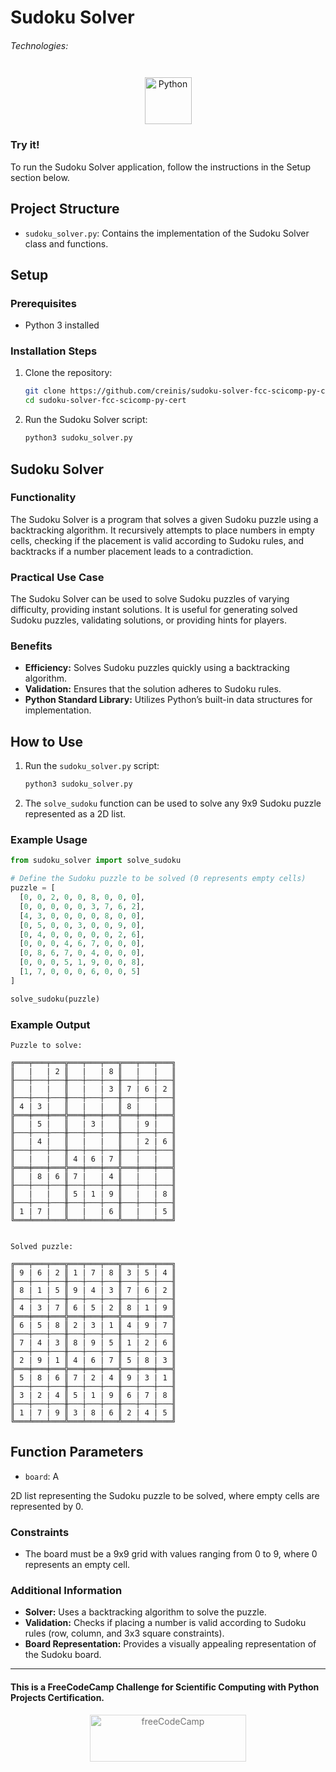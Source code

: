 # Sudoku Solver

###### Technologies:
<p align="center">
<img src="https://img.icons8.com/color/75/000000/python.png" width="75" height="75" alt="Python" style="margin: 10px 15px 0 15px;" />
</p>

### Try it!

To run the Sudoku Solver application, follow the instructions in the Setup section below.

## Project Structure

- `sudoku_solver.py`: Contains the implementation of the Sudoku Solver class and functions.

## Setup

### Prerequisites

- Python 3 installed

### Installation Steps

1. Clone the repository:
   ```bash
   git clone https://github.com/creinis/sudoku-solver-fcc-scicomp-py-cert.git
   cd sudoku-solver-fcc-scicomp-py-cert
   ```

2. Run the Sudoku Solver script:
   ```bash
   python3 sudoku_solver.py
   ```

## Sudoku Solver

### Functionality

The Sudoku Solver is a program that solves a given Sudoku puzzle using a backtracking algorithm. It recursively attempts to place numbers in empty cells, checking if the placement is valid according to Sudoku rules, and backtracks if a number placement leads to a contradiction.

### Practical Use Case

The Sudoku Solver can be used to solve Sudoku puzzles of varying difficulty, providing instant solutions. It is useful for generating solved Sudoku puzzles, validating solutions, or providing hints for players.

### Benefits

- **Efficiency:** Solves Sudoku puzzles quickly using a backtracking algorithm.
- **Validation:** Ensures that the solution adheres to Sudoku rules.
- **Python Standard Library:** Utilizes Python’s built-in data structures for implementation.

## How to Use

1. Run the `sudoku_solver.py` script:
   ```bash
   python3 sudoku_solver.py
   ```

2. The `solve_sudoku` function can be used to solve any 9x9 Sudoku puzzle represented as a 2D list.

### Example Usage

```python
from sudoku_solver import solve_sudoku

# Define the Sudoku puzzle to be solved (0 represents empty cells)
puzzle = [
  [0, 0, 2, 0, 0, 8, 0, 0, 0],
  [0, 0, 0, 0, 0, 3, 7, 6, 2],
  [4, 3, 0, 0, 0, 0, 8, 0, 0],
  [0, 5, 0, 0, 3, 0, 0, 9, 0],
  [0, 4, 0, 0, 0, 0, 0, 2, 6],
  [0, 0, 0, 4, 6, 7, 0, 0, 0],
  [0, 8, 6, 7, 0, 4, 0, 0, 0],
  [0, 0, 0, 5, 1, 9, 0, 0, 8],
  [1, 7, 0, 0, 0, 6, 0, 0, 5]
]

solve_sudoku(puzzle)
```

### Example Output

```plaintext
Puzzle to solve:

╔═══╤═══╤═══╦═══╤═══╤═══╦═══╤═══╤═══╗
║   |   | 2 ║   |   | 8 ║   |   |   ║
╟───┼───┼───╫───┼───┼───╫───┼───┼───╢
║   |   |   ║   |   | 3 ║ 7 | 6 | 2 ║
╟───┼───┼───╫───┼───┼───╫───┼───┼───╢
║ 4 | 3 |   ║   |   |   ║ 8 |   |   ║
╠═══╪═══╪═══╬═══╪═══╪═══╬═══╪═══╪═══╣
║   | 5 |   ║   | 3 |   ║   | 9 |   ║
╟───┼───┼───╫───┼───┼───╫───┼───┼───╢
║   | 4 |   ║   |   |   ║   | 2 | 6 ║
╟───┼───┼───╫───┼───┼───╫───┼───┼───╢
║   |   |   ║ 4 | 6 | 7 ║   |   |   ║
╠═══╪═══╪═══╬═══╪═══╪═══╬═══╪═══╪═══╣
║   | 8 | 6 ║ 7 |   | 4 ║   |   |   ║
╟───┼───┼───╫───┼───┼───╫───┼───┼───╢
║   |   |   ║ 5 | 1 | 9 ║   |   | 8 ║
╟───┼───┼───╫───┼───┼───╫───┼───┼───╢
║ 1 | 7 |   ║   |   | 6 ║   |   | 5 ║
╚═══╧═══╧═══╩═══╧═══╧═══╩═══╧═══╧═══╝


Solved puzzle:

╔═══╤═══╤═══╦═══╤═══╤═══╦═══╤═══╤═══╗
║ 9 | 6 | 2 ║ 1 | 7 | 8 ║ 3 | 5 | 4 ║
╟───┼───┼───╫───┼───┼───╫───┼───┼───╢
║ 8 | 1 | 5 ║ 9 | 4 | 3 ║ 7 | 6 | 2 ║
╟───┼───┼───╫───┼───┼───╫───┼───┼───╢
║ 4 | 3 | 7 ║ 6 | 5 | 2 ║ 8 | 1 | 9 ║
╠═══╪═══╪═══╬═══╪═══╪═══╬═══╪═══╪═══╣
║ 6 | 5 | 8 ║ 2 | 3 | 1 ║ 4 | 9 | 7 ║
╟───┼───┼───╫───┼───┼───╫───┼───┼───╢
║ 7 | 4 | 3 ║ 8 | 9 | 5 ║ 1 | 2 | 6 ║
╟───┼───┼───╫───┼───┼───╫───┼───┼───╢
║ 2 | 9 | 1 ║ 4 | 6 | 7 ║ 5 | 8 | 3 ║
╠═══╪═══╪═══╬═══╪═══╪═══╬═══╪═══╪═══╣
║ 5 | 8 | 6 ║ 7 | 2 | 4 ║ 9 | 3 | 1 ║
╟───┼───┼───╫───┼───┼───╫───┼───┼───╢
║ 3 | 2 | 4 ║ 5 | 1 | 9 ║ 6 | 7 | 8 ║
╟───┼───┼───╫───┼───┼───╫───┼───┼───╢
║ 1 | 7 | 9 ║ 3 | 8 | 6 ║ 2 | 4 | 5 ║
╚═══╧═══╧═══╩═══╧═══╧═══╩═══╧═══╧═══╝
```

## Function Parameters

- `board`: A

 2D list representing the Sudoku puzzle to be solved, where empty cells are represented by 0.

### Constraints

- The board must be a 9x9 grid with values ranging from 0 to 9, where 0 represents an empty cell.

### Additional Information

- **Solver:** Uses a backtracking algorithm to solve the puzzle.
- **Validation:** Checks if placing a number is valid according to Sudoku rules (row, column, and 3x3 square constraints).
- **Board Representation:** Provides a visually appealing representation of the Sudoku board.

---
#### This is a FreeCodeCamp Challenge for Scientific Computing with Python Projects Certification.
<p align="center">
<img src="https://cdn.freecodecamp.org/platform/universal/fcc_primary.svg" width="250" height="75" alt="freeCodeCamp" style="margin: 0 15px; opacity: 0.6" />
</p>
